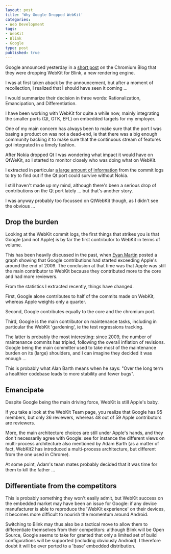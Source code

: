 ```yaml
---
layout: post
title: 'Why Google Dropped WebKit'
categories:
- Web Development
tags:
- WebKit
- Blink
- Google
type: post
published: true
---
```

Google announced yesterday in a [short post](http://blog.chromium.org/2013/04/blink-rendering-engine-for-chromium.html) on the Chromium Blog that they were dropping WebKit for Blink, a new rendering engine.
 
I was at first taken aback by the announcement, but after a moment of recollection, I realized that I should have seen it coming ...  

I would summarize their decision in three words: Rationalization, Emancipation, and Differentiation.

<!--more-->

I have been working with WebKit for quite a while now, mainly integrating the smaller ports (Qt, GTK, EFL) on embedded targets for my employer. 

One of my main concern has always been to make sure that the port I was basing a product on was not a dead-end, ie that there was a big enough community backing it to make sure that the continuous stream of features got integrated in a timely fashion.

After Nokia dropped Qt I was wondering what impact it would have on QtWeKit, so I started to monitor closely who was doing what on WebKit.

I extracted in particular [a large amount of information](/tools/webkit-who) from the commit logs to try to find out if the Qt port could survive without Nokia.

I still haven't made up my mind, although there's been a serious drop of contributions on the Qt port lately … but that's another story.

I was anyway probably too focussed on QtWebKit though, as I didn't see the obvious ... 

## Drop the burden  

Looking at the WebKit commit logs, the first things that strikes you is that Google (and not Apple) is by far the first contributor to WebKit in terms of volume.

This has been heavily discussed in the past, when [Evan Martin](http://neugierig.org/software/chromium/notes/2010/02/webkit-commits.html) posted a graph showing that Google contributions had started exceeding Apple's around the end of 2009. The conclusion at that time was that Apple was still the main contributor to WebKit because they contributed more to the core and had more reviewers.

From the statistics I extracted recently, things have changed.

First, Google alone contributes to half of the commits made on WebKit, whereas Apple weights only a quarter.

Second, Google contributes equally to the core and the chromium port.

Third, Google is the main contributor on maintenance tasks, including in particular the WebKit 'gardening', ie the test regressions tracking.

The latter is probably the most interesting: since 2009, the number of maintenance commits has tripled, following the overall inflation of revisions. Google being the main committer used to take most of the maintenance burden on its (large) shoulders, and I can imagine they decided it was enough ... 

This is probably what Alan Barth means when he says: "Over the long term a healthier codebase leads to more stability and fewer bugs".

## Emancipate

Despite Google being the main driving force, WebKit is still Apple's baby. 

If you take a look at the WebKit Team page, you realize that Google has 95 members, but only 36 reviewers, whereas 48 out of 59 Apple contributors are reviewers. 

More, the main architecture choices are still under Apple's hands, and they don't necessarily agree with Google: see for instance the different views on multi-process architecture also mentioned by Adam Barth (as a matter of fact, WebKit2 has introduced a multi-process architecture, but different from the one used in Chrome).

At some point, Adam's team mates probably decided that it was time for them to kill the father …

## Differentiate from the competitors

This is probably something they won't easily admit, but WebKit success on the embedded market may have been an issue for Google: if any device manufacturer is able to reproduce the 'WebKit experience' on their devices, it becomes more difficult to nourish the momentum around Android.

Switching to Blink may thus also be a tactical move to allow them to differentiate themselves from their competitors: although Blink will be Open Source, Google seems to take for granted that only a limited set of build configurations will be supported (including obviously Android). I therefore doubt it will be ever ported to a 'base' embedded distribution.


 